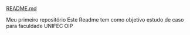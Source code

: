 
[README.md](https://github.com/user-attachments/files/19721230/README.md)

Meu primeiro repositório
Este Readme tem como objetivo estudo de caso para faculdade UNIFEC
OIP
